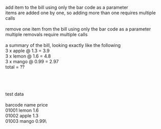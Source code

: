 add item to the bill using only the bar code as a parameter\
items are added one by one, so adding more than one requires multiple calls\
\
remove one item from the bill using only the bar code as a parameter\
multiple removals require multiple calls\
\
a summary of the bill, looking exactly like the following\
3 x apple @ 1.3 = 3.9\
3 x lemon @ 1.6 = 4.8\
3 x mango @ 0.99 = 2.97\
total = ??\
\
\
\
\
test data\
\
barcode name price\
01001   lemon 1.6\
01002   apple 1.3\
01003   mango 0.99\
